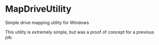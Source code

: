 # MapDriveUtility
Simple drive mapping utility for Windows

This utility is extremely simple, but was a proof of concept for a previous job.
